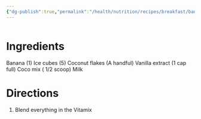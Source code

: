 ```yaml
---
{"dg-publish":true,"permalink":"/health/nutrition/recipes/breakfast/banana-shake/","tags":["cookmate"],"created":"","updated":""}
---
```


![]()

# Ingredients

Banana (1)
Ice cubes (5)
Coconut flakes (A handful)
Vanilla extract (1 cap full)
Coco mix ( 1/2 scoop)
Milk

# Directions

1) Blend everything in the Vitamix